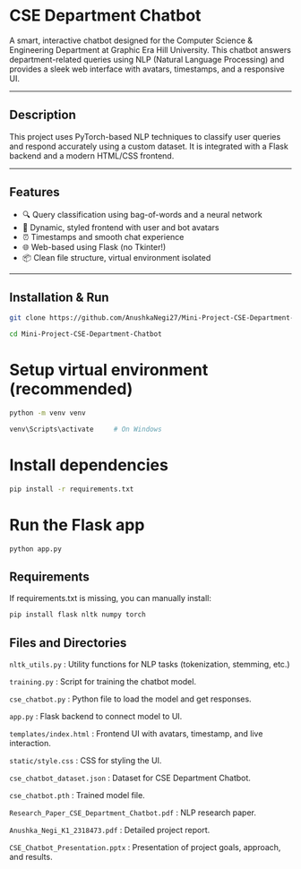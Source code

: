 # CSE Department Chatbot

A smart, interactive chatbot designed for the Computer Science & Engineering Department at Graphic Era Hill University. This chatbot answers department-related queries using NLP (Natural Language Processing) and provides a sleek web interface with avatars, timestamps, and a responsive UI.

---

## Description

This project uses PyTorch-based NLP techniques to classify user queries and respond accurately using a custom dataset. It is integrated with a Flask backend and a modern HTML/CSS frontend.

---

## Features

- 🔍 Query classification using bag-of-words and a neural network
- 💬 Dynamic, styled frontend with user and bot avatars
- ⏰ Timestamps and smooth chat experience
- 🌐 Web-based using Flask (no Tkinter!)
- 📦 Clean file structure, virtual environment isolated

---

## Installation & Run

```bash
git clone https://github.com/AnushkaNegi27/Mini-Project-CSE-Department-Chatbot.git
```
```bash
cd Mini-Project-CSE-Department-Chatbot
```

# Setup virtual environment (recommended)
```bash
python -m venv venv
```
```bash
venv\Scripts\activate     # On Windows
```

# Install dependencies
```bash
pip install -r requirements.txt
```

# Run the Flask app
```bash
python app.py
```

## Requirements

If requirements.txt is missing, you can manually install:
```bash
pip install flask nltk numpy torch
```

## Files and Directories

```nltk_utils.py``` : Utility functions for NLP tasks (tokenization, stemming, etc.)

```training.py``` : Script for training the chatbot model.

```cse_chatbot.py``` : Python file to load the model and get responses.

```app.py``` : Flask backend to connect model to UI.

```templates/index.html``` : Frontend UI with avatars, timestamp, and live interaction.

```static/style.css``` : CSS for styling the UI.

```cse_chatbot_dataset.json``` : Dataset for CSE Department Chatbot.

```cse_chatbot.pth``` : Trained model file.

```Research_Paper_CSE_Department_Chatbot.pdf``` : NLP research paper.

```Anushka_Negi_K1_2318473.pdf``` : Detailed project report.

```CSE_Chatbot_Presentation.pptx``` : Presentation of project goals, approach, and results.


